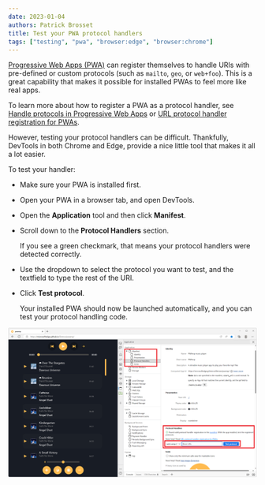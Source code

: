 ```yaml
---
date: 2023-01-04
authors: Patrick Brosset
title: Test your PWA protocol handlers
tags: ["testing", "pwa", "browser:edge", "browser:chrome"]
---
```


[Progressive Web Apps (PWA)](https://developer.mozilla.org/docs/Web/Progressive_web_apps) can register themselves to handle URIs with pre-defined or custom protocols (such as `mailto`, `geo`, or `web+foo`). This is a great capability that makes it possible for installed PWAs to feel more like real apps.

To learn more about how to register a PWA as a protocol handler, see [Handle protocols in Progressive Web Apps](https://learn.microsoft.com/microsoft-edge/progressive-web-apps-chromium/how-to/handle-protocols) or  [URL protocol handler registration for PWAs](https://developer.chrome.com/articles/url-protocol-handler/).

However, testing your protocol handlers can be difficult. Thankfully, DevTools in both Chrome and Edge, provide a nice little tool that makes it all a lot easier.

To test your handler:

* Make sure your PWA is installed first.
* Open your PWA in a browser tab, and open DevTools.
* Open the **Application** tool and then click **Manifest**.
* Scroll down to the **Protocol Handlers** section.

   If you see a green checkmark, that means your protocol handlers were detected correctly.

* Use the dropdown to select the protocol you want to test, and the textfield to type the rest of the URI.
* Click **Test protocol**.

   Your installed PWA should now be launched automatically, and you can test your protocol handling code.

![Microsoft Edge, with the Application tool opened on the side, showing the Protocol Handlers section.](/assets/img/test-pwa-protocol-handlers.png)
